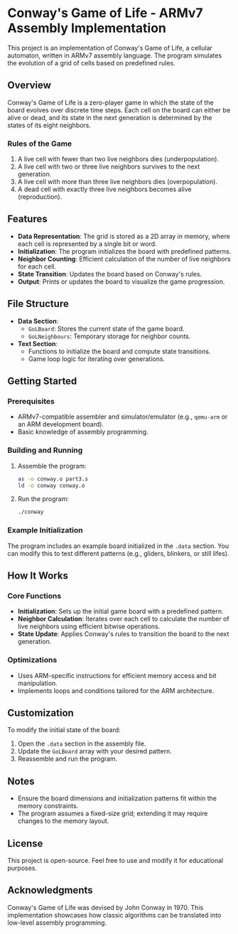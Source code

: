 # Conway's Game of Life - ARMv7 Assembly Implementation

This project is an implementation of Conway's Game of Life, a cellular automaton, written in ARMv7 assembly language. The program simulates the evolution of a grid of cells based on predefined rules.

## Overview
Conway's Game of Life is a zero-player game in which the state of the board evolves over discrete time steps. Each cell on the board can either be alive or dead, and its state in the next generation is determined by the states of its eight neighbors.

### Rules of the Game
1. A live cell with fewer than two live neighbors dies (underpopulation).
2. A live cell with two or three live neighbors survives to the next generation.
3. A live cell with more than three live neighbors dies (overpopulation).
4. A dead cell with exactly three live neighbors becomes alive (reproduction).

## Features
- **Data Representation**: The grid is stored as a 2D array in memory, where each cell is represented by a single bit or word.
- **Initialization**: The program initializes the board with predefined patterns.
- **Neighbor Counting**: Efficient calculation of the number of live neighbors for each cell.
- **State Transition**: Updates the board based on Conway's rules.
- **Output**: Prints or updates the board to visualize the game progression.

## File Structure
- **Data Section**:
  - `GoLBoard`: Stores the current state of the game board.
  - `GoLNeighbours`: Temporary storage for neighbor counts.
- **Text Section**:
  - Functions to initialize the board and compute state transitions.
  - Game loop logic for iterating over generations.

## Getting Started
### Prerequisites
- ARMv7-compatible assembler and simulator/emulator (e.g., `qemu-arm` or an ARM development board).
- Basic knowledge of assembly programming.

### Building and Running
1. Assemble the program:
   ```bash
   as -o conway.o part3.s
   ld -o conway conway.o
   ```
2. Run the program:
   ```bash
   ./conway
   ```

### Example Initialization
The program includes an example board initialized in the `.data` section. You can modify this to test different patterns (e.g., gliders, blinkers, or still lifes).

## How It Works
### Core Functions
- **Initialization**: Sets up the initial game board with a predefined pattern.
- **Neighbor Calculation**: Iterates over each cell to calculate the number of live neighbors using efficient bitwise operations.
- **State Update**: Applies Conway's rules to transition the board to the next generation.

### Optimizations
- Uses ARM-specific instructions for efficient memory access and bit manipulation.
- Implements loops and conditions tailored for the ARM architecture.

## Customization
To modify the initial state of the board:
1. Open the `.data` section in the assembly file.
2. Update the `GoLBoard` array with your desired pattern.
3. Reassemble and run the program.

## Notes
- Ensure the board dimensions and initialization patterns fit within the memory constraints.
- The program assumes a fixed-size grid; extending it may require changes to the memory layout.

## License
This project is open-source. Feel free to use and modify it for educational purposes.

## Acknowledgments
Conway's Game of Life was devised by John Conway in 1970. This implementation showcases how classic algorithms can be translated into low-level assembly programming.


